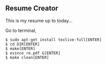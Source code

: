 ## Resume Creator
This is my resume up to today...

Go to terminal,
```
$ sudo apt-get install texlive-full[ENTER]
$ cd DIR[ENTER]
$ make[ENTER]
$ evince re.pdf &[ENTER]
$ make clean[ENTER]
```
